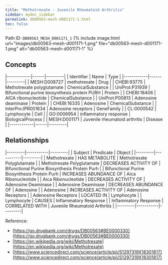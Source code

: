 ```yaml
---
title: "Methotrexate - Juvenile Rheumatoid Arthritis"
sidebar: mydoc_sidebar
permalink: db00563-mesh-d001171-1.html
toc: false 
---
```



Path ID: `DB00563_MESH_D001171_1`
{% include image.html url="images/db00563-mesh-d001171-1.png" file="db00563-mesh-d001171-1.png" alt="db00563-mesh-d001171-1" %}

## Concepts

|------------|------|---------|
| Identifier | Name | Type    |
|------------|------|---------|
| MESH:D008727 | methotrexate | Drug |
| CHEBI:93775 | Methotrexate polyglutamate | ChemicalSubstance |
| UniProt:P31939 | Bifunctional purine biosynthesis protein PURH | Protein |
| CHEBI:18406 | AICA ribonucleotide | ChemicalSubstance |
| UniProt:P00813 | Adenosine deaminase | Protein |
| CHEBI:16335 | Adenosine | ChemicalSubstance |
| InterPro:IPR001634 | Adenosine receptors | GeneFamily |
| CL:0000542 | Lymphocyte | Cell |
| GO:0006954 | inflammatory response | BiologicalProcess |
| MESH:D001171 | Juvenile rheumatoid arthritis | Disease |
|------------|------|---------|

## Relationships

|---------|-----------|---------|
| Subject | Predicate | Object  |
|---------|-----------|---------|
| Methotrexate | HAS METABOLITE | Methotrexate Polyglutamate |
| Methotrexate Polyglutamate | DECREASES ACTIVITY OF | Bifunctional Purine Biosynthesis Protein Purh |
| Bifunctional Purine Biosynthesis Protein Purh | INCREASES ABUNDANCE OF | Aica Ribonucleotide |
| Aica Ribonucleotide | DECREASES ACTIVITY OF | Adenosine Deaminase |
| Adenosine Deaminase | DECREASES ABUNDANCE OF | Adenosine |
| Adenosine | INCREASES ACTIVITY OF | Adenosine Receptors |
| Adenosine Receptors | LOCATED IN | Lymphocyte |
| Lymphocyte | CAUSES | Inflammatory Response |
| Inflammatory Response | CORRELATED WITH | Juvenile Rheumatoid Arthritis |
|---------|-----------|---------|

Reference: 
  - [https://go.drugbank.com/drugs/DB00563#BE0000330](https://go.drugbank.com/drugs/DB00563#BE0000330)
  - [https://en.wikipedia.org/wiki/Methotrexate](https://en.wikipedia.org/wiki/Methotrexate)
  - [https://www.sciencedirect.com/science/article/pii/S1297319X18301817](https://www.sciencedirect.com/science/article/pii/S1297319X18301817)
